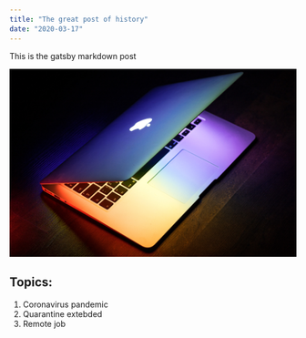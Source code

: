 ```yaml
---
title: "The great post of history"
date: "2020-03-17"
---
```


This is the gatsby markdown post

![Laptop](./laptop2.jpg)

## Topics:

1. Coronavirus pandemic
2. Quarantine extebded
3. Remote job

